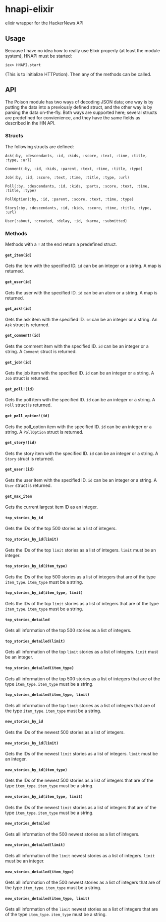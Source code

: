 # hnapi-elixir
elixir wrapper for the HackerNews API

## Usage
Because I have no idea how to really use Elixir properly (at least the module system), HNAPI must be started:

```
iex> HNAPI.start
```

(This is to initialize HTTPotion). Then any of the methods can be called.

## API
The Poison module has two ways of decoding JSON data; one way is by putting the data into a previously defined struct, and the other way is by parsing the data on-the-fly. Both ways are supported here; several structs are predefined for convienience, and they have the same fields as described in the HN API.

### Structs
The following structs are defined:

`Ask(:by, :descendants, :id, :kids, :score, :text, :time, :title, :type, :url)`

`Comment(:by, :id, :kids, :parent, :text, :time, :title, :type)`

`Job(:by, :id, :score, :text, :time, :title, :type, :url)`

`Poll(:by, :descendants, :id, :kids, :parts, :score, :text, :time, :title, :type)`

`PollOption(:by, :id, :parent, :score, :text, :time, :type)`

`Story(:by, :descendants, :id, :kids, :score, :time, :title, :type, :url)`

`User(:about, :created, :delay, :id, :karma, :submitted)`

### Methods
Methods with a `!` at the end return a predefined struct.

#### `get_item(id)`
Gets the item with the specified ID. `id` can be an integer or a string. A map is returned.

#### `get_user(id)`
Gets the user with the specified ID. `id` can be an atom or a string. A map is returned.

#### `get_ask!(id)`
Gets the ask item with the specified ID. `id` can be an integer or a string. An `Ask` struct is returned.

#### `get_comment!(id)`
Gets the comment item with the specified ID. `id` can be an integer or a string. A `Comment` struct is returned.

#### `get_job!(id)`
Gets the job item with the specified ID. `id` can be an integer or a string. A `Job` struct is returned.

#### `get_poll!(id)`
Gets the poll item with the specified ID. `id` can be an integer or a string. A `Poll` struct is returned.

#### `get_poll_option!(id)`
Gets the poll_option item with the specified ID. `id` can be an integer or a string. A `PollOption` struct is returned.

#### `get_story!(id)`
Gets the story item with the specified ID. `id` can be an integer or a string. A `Story` struct is returned.

#### `get_user!(id)`
Gets the user item with the specified ID. `id` can be an integer or a string. A `User` struct is returned.

#### `get_max_item`
Gets the current largest item ID as an integer.

#### `top_stories_by_id`
Gets the IDs of the top 500 stories as a list of integers.

#### `top_stories_by_id(limit)`
Gets the IDs of the top `limit` stories as a list of integers. `limit` must be an integer.

#### `top_stories_by_id(item_type)`
Gets the IDs of the top 500 stories as a list of integers that are of the type `item_type`. `item_type` must be a string.

#### `top_stories_by_id(item_type, limit)`
Gets the IDs of the top `limit` stories as a list of integers that are of the type `item_type`. `item_type` must be a string.

#### `top_stories_detailed`
Gets all information of the top 500 stories as a list of integers.

#### `top_stories_detailed(limit)`
Gets all information of the top `limit` stories as a list of integers. `limit` must be an integer.

#### `top_stories_detailed(item_type)`
Gets all information of the top 500 stories as a list of integers that are of the type `item_type`. `item_type` must be a string.

#### `top_stories_detailed(item_type, limit)`
Gets all information of the top `limit` stories as a list of integers that are of the type `item_type`. `item_type` must be a string.

#### `new_stories_by_id`
Gets the IDs of the newest 500 stories as a list of integers.

#### `new_stories_by_id(limit)`
Gets the IDs of the newest `limit` stories as a list of integers. `limit` must be an integer.

#### `new_stories_by_id(item_type)`
Gets the IDs of the newest 500 stories as a list of integers that are of the type `item_type`. `item_type` must be a string.

#### `new_stories_by_id(item_type, limit)`
Gets the IDs of the newest `limit` stories as a list of integers that are of the type `item_type`. `item_type` must be a string.

#### `new_stories_detailed`
Gets all information of the 500 newest stories as a list of integers.

#### `new_stories_detailed(limit)`
Gets all information of the `limit` newest stories as a list of integers. `limit` must be an integer.

#### `new_stories_detailed(item_type)`
Gets all information of the 500 newest stories as a list of integers that are of the type `item_type`. `item_type` must be a string.

#### `new_stories_detailed(item_type, limit)`
Gets all information of the `limit` newest stories as a list of integers that are of the type `item_type`. `item_type` must be a string.
